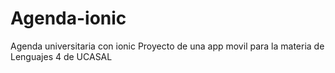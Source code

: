 # Agenda-ionic
Agenda universitaria con ionic
Proyecto de una app movil para la materia de Lenguajes 4 de UCASAL
